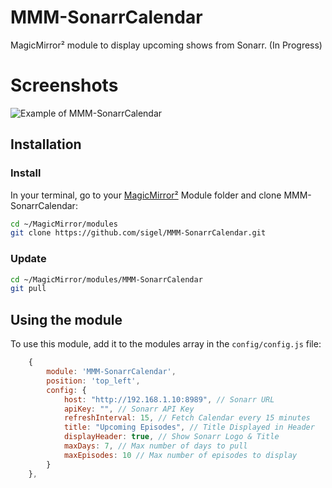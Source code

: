 # MMM-SonarrCalendar

MagicMirror² module to display upcoming shows from Sonarr. (In Progress)

# Screenshots

![Example of MMM-SonarrCalendar](http://sigelnetwork.com/wp-content/uploads/2025/06/MMM-SonarrCalendar-Screenshot-1.jpg)

## Installation

### Install

In your terminal, go to your [MagicMirror²][mm] Module folder and clone MMM-SonarrCalendar:

```bash
cd ~/MagicMirror/modules
git clone https://github.com/sigel/MMM-SonarrCalendar.git
```

### Update

```bash
cd ~/MagicMirror/modules/MMM-SonarrCalendar
git pull
```

## Using the module

To use this module, add it to the modules array in the `config/config.js` file:

```js
    {
        module: 'MMM-SonarrCalendar',
        position: 'top_left',
        config: {
            host: "http://192.168.1.10:8989", // Sonarr URL
            apiKey: "", // Sonarr API Key
            refreshInterval: 15, // Fetch Calendar every 15 minutes
            title: "Upcoming Episodes", // Title Displayed in Header
            displayHeader: true, // Show Sonarr Logo & Title
            maxDays: 7, // Max number of days to pull
            maxEpisodes: 10 // Max number of episodes to display
        }
    },
```

[mm]: https://github.com/MagicMirrorOrg/MagicMirror